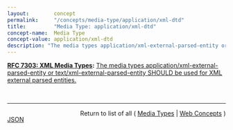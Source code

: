 ```yaml
---
layout:        concept
permalink:     "/concepts/media-type/application/xml-dtd"
title:         "Media Type: application/xml-dtd"
concept-name:  Media Type
concept-value: application/xml-dtd
description: "The media types application/xml-external-parsed-entity or text/xml-external-parsed-entity SHOULD be used for XML external parsed entities."
---
```


**[RFC 7303: XML Media Types](/specs/IETF/RFC/7303 "This specification standardizes three media types - application/xml, application/xml-external-parsed-entity, and application/xml-dtd - for use in exchanging network entities that are related to the Extensible Markup Language (XML) while defining text/xml and text/xml-external-parsed-entity as aliases for the respective application/ types. This specification also standardizes the '+xml' suffix for naming media types outside of these five types when those media types represent XML MIME entities."):** [The media types application/xml-external-parsed-entity or text/xml-external-parsed-entity SHOULD be used for XML external parsed entities.](http://tools.ietf.org/html/rfc7303#section-4.1 "Read documentation for Media Type &#34;application/xml-dtd&#34;")

<br/>
<hr/>

<p style="float : left"><a href="./application/xml-dtd.json" title="JSON representing this particular Web Concept value">JSON</a></p>
<p style="text-align: right">Return to list of all ( <a href="../media-type/">Media Types</a> | <a href="../">Web Concepts</a> )</p>
